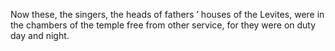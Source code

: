 Now these, the singers, the heads of fathers ’ houses of the Levites, were in the chambers of the temple free from other service, for they were on duty day and night.
